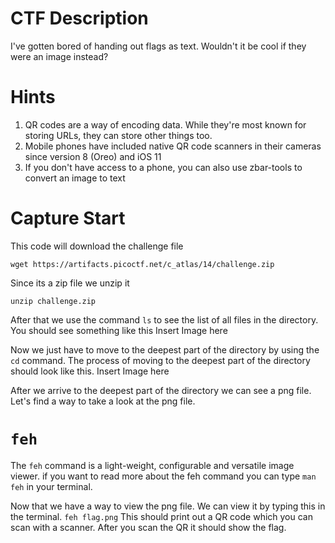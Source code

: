# CTF Description
I've gotten bored of handing out flags as text. Wouldn't it be cool if they were an image instead?

# Hints
1. QR codes are a way of encoding data. While they're most known for storing URLs, they can store other things too.
2. Mobile phones have included native QR code scanners in their cameras since version 8 (Oreo) and iOS 11
3. If you don't have access to a phone, you can also use zbar-tools to convert an image to text

# Capture Start

This code will download the challenge file
```
wget https://artifacts.picoctf.net/c_atlas/14/challenge.zip
```

Since its a zip file we unzip it

```
unzip challenge.zip
```
After that we use the command ```ls``` to see the list of all files in the directory.
You should see something like this
Insert Image here

Now we just have to move to the deepest part of the directory by using the ```cd``` command.
The process of moving to the deepest part of the directory should look like this.
Insert Image here

After we arrive to the deepest part of the directory we can see a png file.
Let's find a way to take a look at the png file.

# ```feh```
The ```feh``` command  is a light-weight, configurable and versatile image viewer.
if you want to read more about the feh command you can type ```man feh``` in your terminal.

Now that we have a way to view the png file. We can view it by typing this in the terminal.
```feh flag.png```
This should print out a QR code which you can scan with a scanner.
After you scan the QR it should show the flag.


